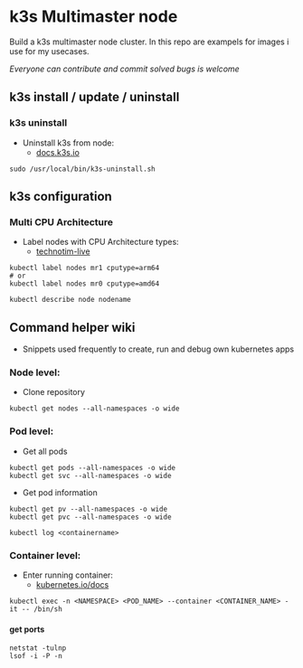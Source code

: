 # k3s Multimaster node

Build a k3s multimaster node cluster.
In this repo are exampels for images i use for my usecases.

_Everyone can contribute and commit solved bugs is welcome_

## k3s install / update / uninstall

### k3s uninstall

* Uninstall k3s from node:
  * [docs.k3s.io](https://docs.k3s.io/installation/uninstall)
```console
sudo /usr/local/bin/k3s-uninstall.sh
```

## k3s configuration

### Multi CPU Architecture

* Label nodes with CPU Architecture types:
  * [technotim-live](https://technotim-live.translate.goog/posts/multi-arch-k3s-rpi/?_x_tr_sl=en&_x_tr_tl=de&_x_tr_hl=de&_x_tr_pto=sc)
```console
kubectl label nodes mr1 cputype=arm64
# or
kubectl label nodes mr0 cputype=amd64

kubectl describe node nodename
```

## Command helper wiki

* Snippets used frequently to create, run and debug own kubernetes apps

### Node level:

* Clone repository
```console
kubectl get nodes --all-namespaces -o wide
```
### Pod level:

* Get all pods
```console
kubectl get pods --all-namespaces -o wide
kubectl get svc --all-namespaces -o wide

```

* Get pod information
```console
kubectl get pv --all-namespaces -o wide
kubectl get pvc --all-namespaces -o wide

kubectl log <containername>
```

### Container level:

* Enter running container:
  * [kubernetes.io/docs](https://kubernetes.io/docs/tasks/debug/debug-application/get-shell-running-container/)

```console
kubectl exec -n <NAMESPACE> <POD_NAME> --container <CONTAINER_NAME> -it -- /bin/sh
```

#### get ports
```console
netstat -tulnp
lsof -i -P -n

```